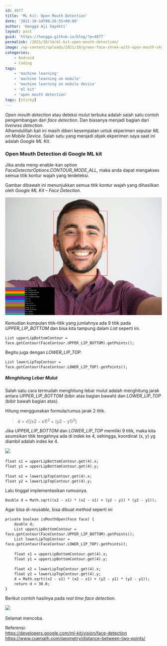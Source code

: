 ```yaml
---
id: 4877
title: 'ML Kit: Open Mouth Detection'
date: '2021-10-14T08:26:55+00:00'
author: 'Hangga Aji Sayekti'
layout: post
guid: 'https://hangga.github.io/blog/?p=4877'
permalink: /2021/10/14/ml-kit-open-mouth-detection/
image: /wp-content/uploads/2021/10/green-face-shrek-with-open-mouth-sky-background-shrek-889x500.jpg
categories:
    - Android
    - Coding
tags:
    - 'machine learning'
    - 'machine learning on mobile'
    - 'machine learning on mobile device'
    - 'ml kit'
    - 'open mouth detection'
tags: [sticky]
---
```


*Open mouth detection* atau deteksi mulut terbuka adalah salah satu contoh pengembangan dari *face detection*. Dan biasanya menjadi bagian dari *liveness detection*.  
Alhamdulillah kali ini masih diberi kesempatan untuk ekperimen seputar *ML on Mobile Device*. Salah satu yang menjadi objek ekperimen saya saat ini adalah *Google ML Kit*.

### Open Mouth Detection di Google ML kit

Jika anda meng-enable-kan option *FaceDetectorOptions.CONTOUR\_MODE\_ALL,* maka anda dapat mengakses semua titik kontur wajah yang terdeteksi.

Gambar dibawah ini menunjukkan semua titik kontur wajah yang dihasilkan oleh *Google ML Kit – Face Detection.*

![](https://raw.githubusercontent.com/hangga/hangga.github.io/main/images/face_contours-800.png)

Kemudian kumpulan titik-titik yang jumlahnya ada 9 titik pada *UPPER\_LIP\_BOTTOM* dan bisa kita tampung dalam *List* seperti ini.

```
List upperLipBottomContour = face.getContour(FaceContour.UPPER_LIP_BOTTOM).getPoints();
```

Begitu juga dengan *LOWER\_LIP\_TOP*.

```
List lowerLipTopContour = face.getContour(FaceContour.LOWER_LIP_TOP).getPoints();
```

##### Menghitung Lebar Mulut

Salah satu cara termudah menghitung lebar mulut adalah menghitung jarak antara *UPPER\_LIP\_BOTTOM* (bibir atas bagian bawah) dan *LOWER\_LIP\_TOP* (bibir bawah bagian atas).

Hitung menggunakan formula/rumus jarak 2 titik.

> d = √\[(x2 − x1)<sup>2</sup> + (y2 − y1)<sup>2</sup>\]

Jika *UPPER\_LIP\_BOTTOM* dan *LOWER\_LIP\_TOP* memiliki 9 titik, maka kita asumsikan titik tengahnya ada di indek ke 4, sehingga, koordinat (x, y) yg diambil adalah index ke 4.

![](https://hangga.github.io/blog/wp-content/uploads/2021/10/Screen-Shot-2021-10-14-at-15.39.29-700x354.png)

```
float x1 = upperLipBottomContour.get(4).x;
float y1 = upperLipBottomContour.get(4).y;

float x2 = lowerLipTopContour.get(4).x;
float y2 = lowerLipTopContour.get(4).y;
```

Lalu tinggal implementasikan rumusnya.

```
Double d = Math.sqrt((x2 - x1) * (x2 - x1) + (y2 - y1) * (y2 - y1));
```

Agar bisa di-*reusable*, bisa dibuat *method* seperti ini

```
private boolean isMouthOpen(Face face) {
	double d;
    List upperLipBottomContour = face.getContour(FaceContour.UPPER_LIP_BOTTOM).getPoints();
    List lowerLipTopContour = face.getContour(FaceContour.LOWER_LIP_TOP).getPoints();
        
    float x1 = upperLipBottomContour.get(4).x;
    float y1 = upperLipBottomContour.get(4).y;
        
    float x2 = lowerLipTopContour.get(4).x;
    float y2 = lowerLipTopContour.get(4).y;
    d = Math.sqrt((x2 - x1) * (x2 - x1) + (y2 - y1) * (y2 - y1));
    return d > 30.0;
}
```

Berikut contoh hasilnya pada *real time face detection*.

![](https://hangga.github.io/images/about/liveness-new.gif)

Selamat mencoba.

Referensi:  
<https://developers.google.com/ml-kit/vision/face-detection>  
<https://www.cuemath.com/geometry/distance-between-two-points/>